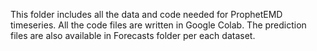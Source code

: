 This folder includes all the data and code needed for ProphetEMD timeseries.
All the code files are written in Google Colab.
The prediction files are also available in Forecasts folder per each dataset.
